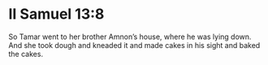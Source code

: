 # II Samuel 13:8

So Tamar went to her brother Amnon’s house, where he was lying down. And she took dough and kneaded it and made cakes in his sight and baked the cakes.
